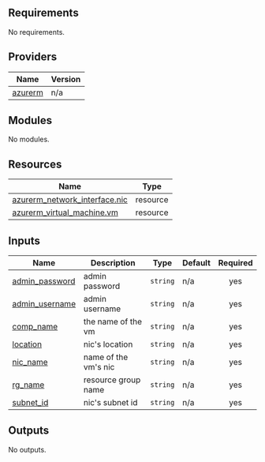 ## Requirements

No requirements.

## Providers

| Name | Version |
|------|---------|
| <a name="provider_azurerm"></a> [azurerm](#provider\_azurerm) | n/a |

## Modules

No modules.

## Resources

| Name | Type |
|------|------|
| [azurerm_network_interface.nic](https://registry.terraform.io/providers/hashicorp/azurerm/latest/docs/resources/network_interface) | resource |
| [azurerm_virtual_machine.vm](https://registry.terraform.io/providers/hashicorp/azurerm/latest/docs/resources/virtual_machine) | resource |

## Inputs

| Name | Description | Type | Default | Required |
|------|-------------|------|---------|:--------:|
| <a name="input_admin_password"></a> [admin\_password](#input\_admin\_password) | admin password | `string` | n/a | yes |
| <a name="input_admin_username"></a> [admin\_username](#input\_admin\_username) | admin username | `string` | n/a | yes |
| <a name="input_comp_name"></a> [comp\_name](#input\_comp\_name) | the name of the vm | `string` | n/a | yes |
| <a name="input_location"></a> [location](#input\_location) | nic's location | `string` | n/a | yes |
| <a name="input_nic_name"></a> [nic\_name](#input\_nic\_name) | name of the vm's nic | `string` | n/a | yes |
| <a name="input_rg_name"></a> [rg\_name](#input\_rg\_name) | resource group name | `string` | n/a | yes |
| <a name="input_subnet_id"></a> [subnet\_id](#input\_subnet\_id) | nic's subnet id | `string` | n/a | yes |

## Outputs

No outputs.
